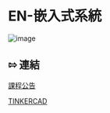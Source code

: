 # EN-嵌入式系統

![image](https://user-images.githubusercontent.com/89717315/132114876-e4f9ec79-6ab2-478a-8b38-ae8ee0f26962.png)


## ⇰ 連結

[課程公告]()

[TINKERCAD](https://www.tinkercad.com/)
